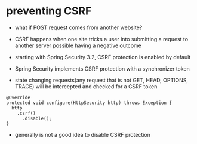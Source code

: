 # preventing CSRF

- what if POST request comes from another website?

- CSRF happens when one site tricks a user into submitting a request to another
  server possible having a negative outcome

- starting with Spring Security 3.2, CSRF protection is enabled by default

- Spring Security implements CSRF protection with a synchronizer token

- state changing requests(any request that is not GET, HEAD, OPTIONS, TRACE)
  will be intercepted and checked for a CSRF token

```shell
@Override
protected void configure(HttpSecurity http) throws Exception {
  http
    .csrf()
      .disable();
}
```

- generally is not a good idea to disable CSRF protection

